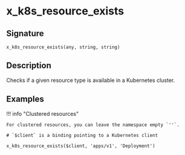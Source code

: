 # x_k8s_resource_exists

## Signature

`x_k8s_resource_exists(any, string, string)`

## Description

Checks if a given resource type is available in a Kubernetes cluster.

## Examples

!!! info "Clustered resources"

    For clustered resources, you can leave the namespace empty `''`.

```
# `$client` is a binding pointing to a Kubernetes client

x_k8s_resource_exists($client, 'apps/v1', 'Deployment')
```
